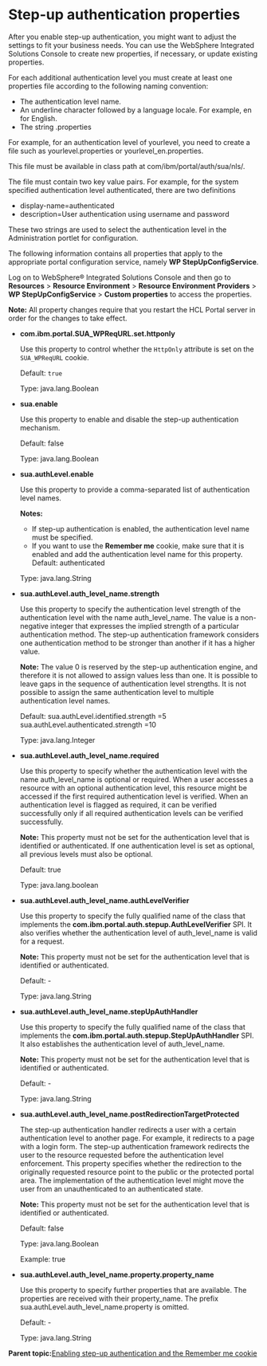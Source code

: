 # Step-up authentication properties 

After you enable step-up authentication, you might want to adjust the settings to fit your business needs. You can use the WebSphere Integrated Solutions Console to create new properties, if necessary, or update existing properties.

For each additional authentication level you must create at least one properties file according to the following naming convention:

-   The authentication level name.
-   An underline character followed by a language locale. For example, en for English.
-   The string .properties

For example, for an authentication level of yourlevel, you need to create a file such as yourlevel.properties or yourlevel\_en.properties.

This file must be available in class path at com/ibm/portal/auth/sua/nls/.

The file must contain two key value pairs. For example, for the system specified authentication level authenticated, there are two definitions

-   display-name=authenticated
-   description=User authentication using username and password

These two strings are used to select the authentication level in the Administration portlet for configuration.

The following information contains all properties that apply to the appropriate portal configuration service, namely **WP StepUpConfigService**.

Log on to WebSphere® Integrated Solutions Console and then go to **Resources** \> **Resource Environment** \> **Resource Environment Providers** \> **WP StepUpConfigService** \> **Custom properties** to access the properties.

**Note:** All property changes require that you restart the HCL Portal server in order for the changes to take effect.

-   **com.ibm.portal.SUA\_WPReqURL.set.httponly**

    Use this property to control whether the `HttpOnly` attribute is set on the `SUA_WPReqURL` cookie.

    Default: `true`

    Type: java.lang.Boolean

-   **sua.enable**

    Use this property to enable and disable the step-up authentication mechanism.

    Default: false

    Type: java.lang.Boolean

-   **sua.authLevel.enable**

    Use this property to provide a comma-separated list of authentication level names.

    **Notes:**

    -   If step-up authentication is enabled, the authentication level name must be specified.
    -   If you want to use the **Remember me** cookie, make sure that it is enabled and add the authentication level name for this property.
    Default: authenticated

    Type: java.lang.String

-   **sua.authLevel.auth\_level\_name.strength**

    Use this property to specify the authentication level strength of the authentication level with the name auth\_level\_name. The value is a non-negative integer that expresses the implied strength of a particular authentication method. The step-up authentication framework considers one authentication method to be stronger than another if it has a higher value.

    **Note:** The value 0 is reserved by the step-up authentication engine, and therefore it is not allowed to assign values less than one. It is possible to leave gaps in the sequence of authentication level strengths. It is not possible to assign the same authentication level to multiple authentication level names.

    Default: sua.authLevel.identified.strength =5 sua.authLevel.authenticated.strength =10

    Type: java.lang.Integer

-   **sua.authLevel.auth\_level\_name.required**

    Use this property to specify whether the authentication level with the name auth\_level\_name is optional or required. When a user accesses a resource with an optional authentication level, this resource might be accessed if the first required authentication level is verified. When an authentication level is flagged as required, it can be verified successfully only if all required authentication levels can be verified successfully.

    **Note:** This property must not be set for the authentication level that is identified or authenticated. If one authentication level is set as optional, all previous levels must also be optional.

    Default: true

    Type: java.lang.boolean

-   **sua.authLevel.auth\_level\_name.authLevelVerifier**

    Use this property to specify the fully qualified name of the class that implements the **com.ibm.portal.auth.stepup.AuthLevelVerifier** SPI. It also verifies whether the authentication level of auth\_level\_name is valid for a request.

    **Note:** This property must not be set for the authentication level that is identified or authenticated.

    Default: -

    Type: java.lang.String

-   **sua.authLevel.auth\_level\_name.stepUpAuthHandler**

    Use this property to specify the fully qualified name of the class that implements the **com.ibm.portal.auth.stepup.StepUpAuthHandler** SPI. It also establishes the authentication level of auth\_level\_name.

    **Note:** This property must not be set for the authentication level that is identified or authenticated.

    Default: -

    Type: java.lang.String

-   **sua.authLevel.auth\_level\_name.postRedirectionTargetProtected**

    The step-up authentication handler redirects a user with a certain authentication level to another page. For example, it redirects to a page with a login form. The step-up authentication framework redirects the user to the resource requested before the authentication level enforcement. This property specifies whether the redirection to the originally requested resource point to the public or the protected portal area. The implementation of the authentication level might move the user from an unauthenticated to an authenticated state.

    **Note:** This property must not be set for the authentication level that is identified or authenticated.

    Default: false

    Type: java.lang.Boolean

    Example: true

-   **sua.authLevel.auth\_level\_name.property.property\_name**

    Use this property to specify further properties that are available. The properties are received with their property\_name. The prefix sua.authLevel.auth\_level\_name.property is omitted.

    Default: -

    Type: java.lang.String


**Parent topic:**[Enabling step-up authentication and the Remember me cookie ](../security/cfg_auth.md)

